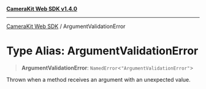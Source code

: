 [**CameraKit Web SDK v1.4.0**](../README.md)

***

[CameraKit Web SDK](../globals.md) / ArgumentValidationError

# Type Alias: ArgumentValidationError

> **ArgumentValidationError**: `NamedError`\<`"ArgumentValidationError"`\>

Thrown when a method receives an argument with an unexpected value.

